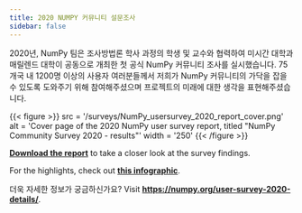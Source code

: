 ```yaml
---
title: 2020 NUMPY 커뮤니티 설문조사
sidebar: false
---
```


2020년, NumPy 팀은 조사방법론 학사 과정의 학생 및 교수와 협력하여 미시간 대학과 매릴렌드 대학이 공동으로 개최한 첫 공식 NumPy 커뮤니티 조사를 실시했습니다. 75개국 내 1200명 이상의 사용자 여러분들께서
저희가 NumPy 커뮤니티의 가닥을 잡을 수 있도록 도와주기 위해 참여해주셨으며
프로젝트의 미래에 대한 생각을 표현해주셨습니다.

{{< figure >}}
src = '/surveys/NumPy_usersurvey_2020_report_cover.png'
alt = 'Cover page of the 2020 NumPy user survey report, titled "NumPy Community Survey 2020 - results"'
width = '250'
{{< /figure >}}

**[Download the report](/surveys/NumPy_usersurvey_2020_report.pdf)**
to take a closer look at the survey findings.

For the highlights, check out
**[this infographic](https://github.com/numpy/numpy-surveys/blob/master/images/2020NumPysurveyresults_community_infographic.pdf)**.

더욱 자세한 정보가 궁금하신가요? Visit **https://numpy.org/user-survey-2020-details/**.

